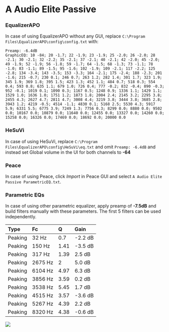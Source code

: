 # A Audio Elite Passive

### EqualizerAPO
In case of using EqualizerAPO without any GUI, replace `C:\Program Files\EqualizerAPO\config\config.txt`
with:
```
Preamp: -6.4dB
GraphicEQ: 10 -84; 20 -1.7; 22 -1.9; 23 -1.9; 25 -2.0; 26 -2.0; 28 -2.1; 30 -2.1; 32 -2.2; 35 -2.1; 37 -2.1; 40 -2.1; 42 -2.0; 45 -2.0; 49 -1.9; 52 -1.9; 56 -1.8; 59 -1.7; 64 -1.5; 68 -1.3; 73 -1.1; 78 -1.0; 83 -1.1; 89 -1.5; 95 -1.6; 102 -1.9; 109 -2.1; 117 -2.2; 125 -2.8; 134 -3.4; 143 -3.5; 153 -3.3; 164 -2.1; 175 -2.4; 188 -2.3; 201 -1.6; 215 -0.7; 230 0.1; 246 0.7; 263 1.2; 282 1.4; 301 1.7; 323 1.9; 345 1.9; 369 1.8; 395 1.5; 423 1.3; 452 1.1; 484 0.7; 518 0.3; 554 0.4; 593 0.8; 635 1.1; 679 1.0; 726 0.4; 777 -0.2; 832 -0.4; 890 -0.3; 952 -0.1; 1019 0.1; 1090 0.3; 1167 0.5; 1248 0.9; 1336 1.1; 1429 1.1; 1529 1.0; 1636 1.0; 1751 1.2; 1873 1.8; 2004 2.4; 2145 3.2; 2295 3.8; 2455 4.3; 2627 4.7; 2811 4.7; 3008 4.4; 3219 3.8; 3444 3.8; 3685 2.8; 3943 1.2; 4219 -0.5; 4514 -1.1; 4830 0.1; 5168 2.5; 5530 4.3; 5917 5.9; 6331 5.5; 6775 3.9; 7249 1.3; 7756 0.3; 8299 0.0; 8880 0.0; 9502 0.0; 10167 0.0; 10879 0.0; 11640 0.0; 12455 0.0; 13327 0.0; 14260 0.0; 15258 0.0; 16326 0.0; 17469 0.0; 18692 0.0; 20000 0.0
```

### HeSuVi
In case of using HeSuVi, replace `C:\Program Files\EqualizerAPO\config\HeSuVi\eq.txt` and omit `Preamp:
-6.4dB` and instead set Global volume in the UI for both channels to **-64**

### Peace
In case of using Peace, click *Import* in Peace GUI and select `A Audio Elite Passive ParametricEQ.txt`.

### Parametric EQs
In case of using other parametric equalizer, apply preamp of **-7.5dB** and build filters manually with
these parameters. The first 5 filters can be used independently.

| Type    | Fc      |    Q | Gain    |
|:--------|:--------|:-----|:--------|
| Peaking | 32 Hz   | 0.7  | -2.2 dB |
| Peaking | 150 Hz  | 1.41 | -3.5 dB |
| Peaking | 317 Hz  | 1.39 | 2.5 dB  |
| Peaking | 2675 Hz | 2    | 5.0 dB  |
| Peaking | 6104 Hz | 4.97 | 6.3 dB  |
| Peaking | 3856 Hz | 3.59 | 0.2 dB  |
| Peaking | 3538 Hz | 5.45 | 1.7 dB  |
| Peaking | 4515 Hz | 3.57 | -3.6 dB |
| Peaking | 5267 Hz | 4.39 | 2.2 dB  |
| Peaking | 8320 Hz | 4.38 | -0.6 dB |

![](https://raw.githubusercontent.com/jaakkopasanen/AutoEq/master/results/innerfidelity/sbaf-serious/A%20Audio%20Elite%20Passive/A%20Audio%20Elite%20Passive.png)